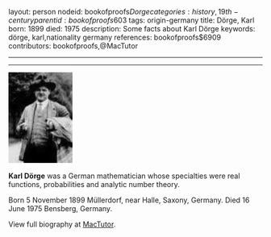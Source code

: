 layout: person
nodeid: bookofproofs$Dorge
categories: history,19th-century
parentid: bookofproofs$603
tags: origin-germany
title: Dörge, Karl
born: 1899
died: 1975
description: Some facts about Karl Dörge
keywords: dörge, karl,nationality germany
references: bookofproofs$6909
contributors: bookofproofs,@MacTutor

---


---

![Dorge.jpg](https://github.com/bookofproofs/bookofproofs.github.io/blob/main/_sources/_assets/images/portraits/Dorge.jpg?raw=true)

**Karl Dörge** was a German mathematician whose specialties were real functions, probabilities and analytic number theory.

Born 5 November 1899 Müllerdorf, near Halle, Saxony, Germany. Died 16 June 1975 Bensberg, Germany.


View full biography at [MacTutor](https://mathshistory.st-andrews.ac.uk/Biographies/Dorge/).